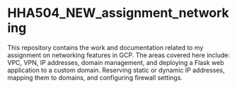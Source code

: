 # HHA504_NEW_assignment_networking
This repository contains the work and documentation related to my assignment on networking features in GCP. The areas covered here include: VPC, VPN, IP addresses, domain management, and deploying a Flask web application to a custom domain. Reserving static or dynamic IP addresses, mapping them to domains, and configuring firewall settings. 
